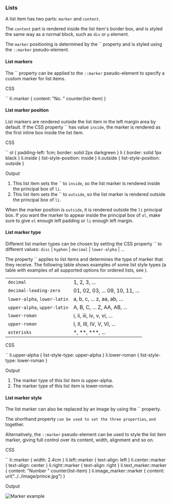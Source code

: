 ### Lists

A list item has two parts: `marker` and `content`.

The `content` part is rendered inside the list item's border box, and is styled the same way as a normal block, such as `div` or `p` element.

The `marker` positioning is determined by the `` property and is styled using the `::marker` pseudo-element.

#### List markers

The `` property can be applied to the `::marker` pseudo-element to specify a custom marker for list items.

CSS

``
    li::marker { content: "No. " counter(list-item) }

#### List marker position

List markers are rendered outside the list item in the left margin area by default. If the CSS property `` has value `inside`, the marker is rendered as the first inline box inside the list item.

CSS

``
    ol {
        padding-left: 1cm;
        border: solid 2px darkgreen
    }
    li { border: solid 1px black }
    li.inside { list-style-position: inside }
    li.outside { list-style-position: outside }

Output

1.  This list item sets the `` to `inside`, so the list marker is rendered inside the principal box of `li`.
2.  This list item sets the `` to `outside`, so the list marker is rendered outside the principal box of `li`.

When the marker position is `outside`, it is rendered outside the `li` principal box. If you want the marker to appear inside the principal box of `ol`, make sure to give `ol` enough left padding or `li` enough left margin.

#### List marker type

Different list marker types can be chosen by setting the CSS property `` to different values: `disc` | `hyphen` | `decimal` | `lower-alpha` | ...

The property `` applies to list items and determines the type of marker that they receive. The following table shows examples of some list style types (a table with examples of all supported options for ordered lists, see ).

|                              |                                 |
|------------------------------|---------------------------------|
| `decimal`                    | 1, 2, 3, ...                    |
| `decimal-leading-zero`       | 01, 02, 03, ... 09, 10, 11, ... |
| `lower-alpha`, `lower-latin` | a, b, c, ... z, aa, ab, ...     |
| `upper-alpha`, `upper-latin` | A, B, C, ... Z, AA, AB, ...     |
| `lower-roman`                | i, ii, iii, iv, v, vi, ...      |
| `upper-roman`                | I, II, III, IV, V, VI, ...      |
| `asterisks`                  | \*, \*\*, \*\*\*, ...           |

CSS

``
    li.upper-alpha { list-style-type: upper-alpha }
    li.lower-roman { list-style-type: lower-roman }

Output

1.  The marker type of this list item is upper-alpha.
2.  The marker type of this list item is lower-roman.

#### List marker style

The list marker can also be replaced by an image by using the `` property.

The shorthand property `` can be used to set the three properties ``, `` and `` together.

Alternatively, the `::marker` pseudo-element can be used to style the list item marker, giving full control over its content, width, alignment and so on.

CSS

``
    li::marker { width: 2.4cm }
    li.left::marker { text-align: left }
    li.center::marker { text-align: center }
    li.right::marker { text-align: right }
    li.text_marker::marker {
        content: "Number " counter(list-item)
    }
    li.image_marker::marker {
        content: url("../../image/prince.jpg")
    }

Output

![Marker example](doc-latest/images/marker.png)
